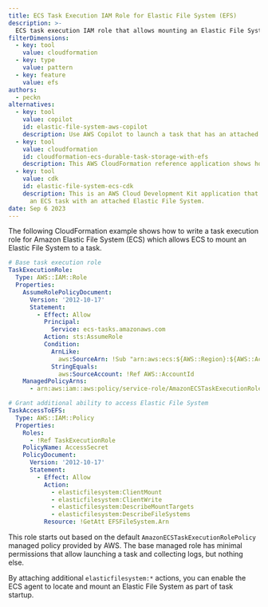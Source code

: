 ```yaml
---
title: ECS Task Execution IAM Role for Elastic File System (EFS)
description: >-
  ECS task execution IAM role that allows mounting an Elastic File System (EFS)
filterDimensions:
  - key: tool
    value: cloudformation
  - key: type
    value: pattern
  - key: feature
    value: efs
authors:
  - peckn
alternatives:
  - key: tool
    value: copilot
    id: elastic-file-system-aws-copilot
    description: Use AWS Copilot to launch a task that has an attached Elastic File System. This will automatically create the right IAM roles for you.
  - key: tool
    value: cloudformation
    id: cloudformation-ecs-durable-task-storage-with-efs
    description: This AWS CloudFormation reference application shows how to define the full Elastic  File System connection to Amazon ECS, including the appropriate security group rules.
  - key: tool
    value: cdk
    id: elastic-file-system-ecs-cdk
    description: This is an AWS Cloud Development Kit application that helps you to define
      an ECS task with an attached Elastic File System.
date: Sep 6 2023
---
```


The following CloudFormation example shows how to write a task execution role for Amazon Elastic File System (ECS) which allows ECS to mount an Elastic File System to a task.

```yaml
# Base task execution role
TaskExecutionRole:
  Type: AWS::IAM::Role
  Properties:
    AssumeRolePolicyDocument:
      Version: '2012-10-17'
      Statement:
        - Effect: Allow
          Principal:
            Service: ecs-tasks.amazonaws.com
          Action: sts:AssumeRole
          Condition:
            ArnLike:
              aws:SourceArn: !Sub "arn:aws:ecs:${AWS::Region}:${AWS::AccountId}:*"
            StringEquals:
              aws:SourceAccount: !Ref AWS::AccountId
    ManagedPolicyArns:
      - arn:aws:iam::aws:policy/service-role/AmazonECSTaskExecutionRolePolicy

# Grant additional ability to access Elastic File System
TaskAccessToEFS:
  Type: AWS::IAM::Policy
  Properties:
    Roles:
      - !Ref TaskExecutionRole
    PolicyName: AccessSecret
    PolicyDocument:
      Version: '2012-10-17'
      Statement:
        - Effect: Allow
          Action:
            - elasticfilesystem:ClientMount
            - elasticfilesystem:ClientWrite
            - elasticfilesystem:DescribeMountTargets
            - elasticfilesystem:DescribeFileSystems
          Resource: !GetAtt EFSFileSystem.Arn
```

This role starts out based on the default `AmazonECSTaskExecutionRolePolicy` managed policy provided by
AWS. The base managed role has minimal permissions that allow launching a task and collecting logs, but nothing else.

By attaching additional `elasticfilesystem:*` actions, you can enable the ECS agent to locate and mount an Elastic File System as part of task startup.
